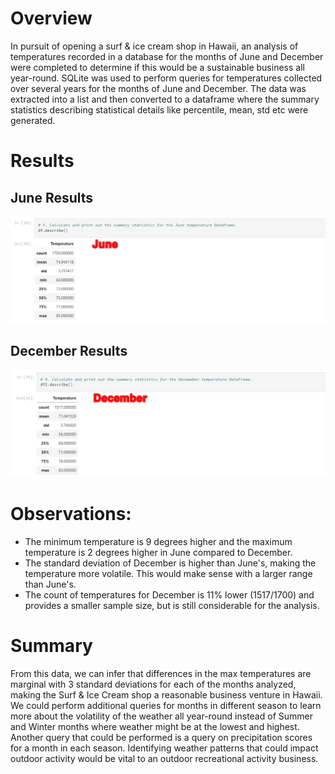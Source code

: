 # Overview

In pursuit of opening a surf & ice cream shop in Hawaii, an analysis of temperatures recorded in a database for the months of June and December were completed to determine if this would be a sustainable business all year-round. SQLite was used to perform queries for temperatures collected over several years for the months of June and December. The data was extracted into a list and then converted to a dataframe where the summary statistics describing statistical details like percentile, mean, std etc were generated.

# Results


## June Results
![alt text](https://github.com/bryhnguyen/surfs_up/blob/main/Resources/June_Summary.png?raw=true)



## December Results 
![alt text](https://github.com/bryhnguyen/surfs_up/blob/main/Resources/December_Summary.png?raw=true)


# Observations:

* The minimum temperature is 9 degrees higher and the maximum temperature is 2 degrees higher in June compared to December.
* The standard deviation of December is higher than June's, making the temperature more volatile. This would make sense with a larger range than June's.
* The count of temperatures for December is 11% lower (1517/1700) and provides a smaller sample size, but is still considerable for the analysis.

# Summary

From this data, we can infer that differences in the max temperatures are marginal with 3 standard deviations for each of the months analyzed, making the Surf & Ice Cream shop a reasonable business venture in Hawaii. We could perform additional queries for months in different season to learn more about the volatility of the weather all year-round instead of Summer and Winter months where weather might be at the lowest and highest. Another query that could be performed is a query on precipitation scores for a month in each season. Identifying weather patterns that could impact outdoor activity would be vital to an outdoor recreational activity business. 
